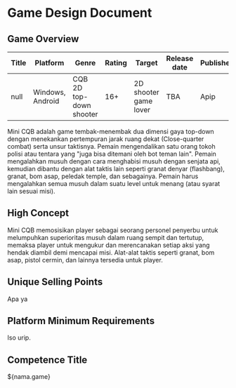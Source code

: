 # Game Design Document
## Game Overview
| Title | Platform         | Genre                   | Rating | Target                | Release date | Publisher |
| ----- | ---------------- | ----------------------- | ------ | --------------------- | ------------ | --------- |
| null  | Windows, Android | CQB 2D top-down shooter | 16+    | 2D shooter game lover | TBA          | Apip      |

Mini CQB adalah game tembak-menembak dua dimensi gaya top-down dengan menekankan pertempuran jarak ruang dekat (Close-quarter combat) serta unsur taktisnya. Pemain mengendalikan satu orang tokoh polisi atau tentara yang "juga bisa ditemani oleh bot teman lain". Pemain mengalahkan musuh dengan cara menghabisi musuh dengan senjata api, kemudian dibantu dengan alat taktis lain seperti granat denyar (flashbang), granat, bom asap, peledak temple, dan sebagainya. Pemain harus mengalahkan semua musuh dalam suatu level untuk menang (atau syarat lain sesuai misi).

## High Concept
Mini CQB memosisikan player sebagai seorang personel penyerbu untuk melumpuhkan superioritas musuh dalam ruang sempit dan tertutup, memaksa player untuk mengukur dan merencanakan setiap aksi yang hendak diambil demi mencapai misi. Alat-alat taktis seperti granat, bom asap, pistol cermin, dan lainnya tersedia untuk player. 

## Unique Selling Points
Apa ya

## Platform Minimum Requirements
Iso urip.

## Competence Title
${nama.game}